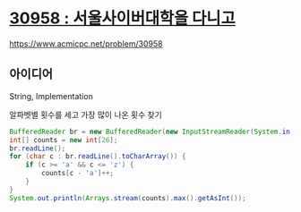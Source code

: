 # [30958 : 서울사이버대학을 다니고](https://www.acmicpc.net/problem/30958)
https://www.acmicpc.net/problem/30958

## 아이디어
String, Implementation

알파벳별 횟수를 세고 가장 많이 나온 횟수 찾기
```java
BufferedReader br = new BufferedReader(new InputStreamReader(System.in));
int[] counts = new int[26];
br.readLine();
for (char c : br.readLine().toCharArray()) {
    if (c >= 'a' && c <= 'z') {
        counts[c - 'a']++;
    }
}
System.out.println(Arrays.stream(counts).max().getAsInt());
```